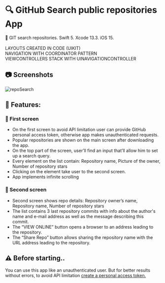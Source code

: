 # 🔍 GitHub Search public repositories App
 GIT search repositories. Swift 5. Xcode 13.3. iOS 15.
 <br />
 <br />LAYOUTS CREATED IN CODE (UIKIT)
 <br />NAVIGATION WITH COORDINATOR PATTERN
 <br />VIEWCONTROLLERS STACK WITH UINAVIGATIONCONTROLLER

## 📷 Screenshots
![repoSearch](https://user-images.githubusercontent.com/75028505/169700624-a24ed9f0-1cf0-4544-91c2-6bf69aa2f210.jpg)

## 🔖 Features: 
### 📲 First screen
  - On the first screen to avoid API limitation user can provide GitHub personal access token, otherwise app makes unauthenticated requests.
  - Popular repositories are shown on the main screen after downloading the app. 
  - On the top part of the screen, user’ll find an input that’ll allow him to set up a search query. 
  - Every element on the list contain: Repository name, Picture of the owner, Number of repository stars
  - Clicking on the element take user to the second screen.
  - App implements infinite scrolling
### 📲 Second screen
  - Second screen shows repo details: Repository owner’s name, Repository name, Number of repository stars
  - The list contains 3 last repository commits with info about the author's name and e-mail address as well as the message describing this commit.
  - The “VIEW ONLINE” button opens a browser to an address leading to the repository.
  - The “Share Repo” button allows sharing the repository name with the URL address leading to the repository.

## ⚠️ Before starting..
You can use this app like an unauthenticated user. But for better results without errors, to avoid API limitation
[create a personal access token.](https://docs.github.com/en/authentication/keeping-your-account-and-data-secure/creating-a-personal-access-token) 
